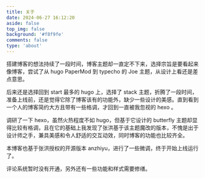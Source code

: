 ```yaml
---
title: 关于
date: 2024-06-27 16:12:20
aside: false
top_img: false
background: '#f8f9fe'
comments: false
type: 'about'
---
```


搭建博客的想法持续了一段时间，博客主题却一直定不下来，选择宗旨是要看起来像博客，尝试了从 hugo PaperMod 到 typecho 的 Joe 主题，从设计上看还是差点意思。

后来还是选择回到 start 最多的 hugo 上，选择了 stack 主题，折腾了一段时间，准备上线前，还是觉得它除了博客该有的功能外，缺少一些设计的美感。直到看到一个人的博客简约大方且带有一些格调，才回到一直被我忽视的 hexo 。

调研了一下 hexo，虽然火热程度不如 hugo，但基于它设计的 butterfly 主题却显得比较有格调，且在它的基础上我发现了张洪基于该主题魔改的版本，不愧是出于设计师之手，兼具美感和令人舒适的交互动效，同时博客的功能也比较齐全。

本博客也基于张洪授权的开源版本 anzhiyu，进行了一些微调，终于开始上线运行了。

评论系统暂时没有开通，另外还有一些功能和样式需要修缮。
